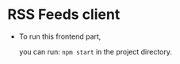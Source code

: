 # RSS Feeds client

- To run this frontend part,

	you can run:
	`npm start`
	in the project directory.